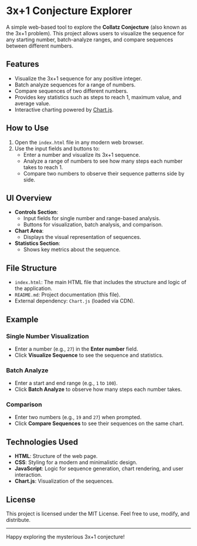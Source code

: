 # 3x+1 Conjecture Explorer

A simple web-based tool to explore the **Collatz Conjecture** (also known as the 3x+1 problem). This project allows users to visualize the sequence for any starting number, batch-analyze ranges, and compare sequences between different numbers.

## Features
- Visualize the 3x+1 sequence for any positive integer.
- Batch analyze sequences for a range of numbers.
- Compare sequences of two different numbers.
- Provides key statistics such as steps to reach 1, maximum value, and average value.
- Interactive charting powered by [Chart.js](https://www.chartjs.org/).

## How to Use
1. Open the `index.html` file in any modern web browser.
2. Use the input fields and buttons to:
   - Enter a number and visualize its 3x+1 sequence.
   - Analyze a range of numbers to see how many steps each number takes to reach 1.
   - Compare two numbers to observe their sequence patterns side by side.

## UI Overview
- **Controls Section**: 
  - Input fields for single number and range-based analysis.
  - Buttons for visualization, batch analysis, and comparison.
- **Chart Area**:
  - Displays the visual representation of sequences.
- **Statistics Section**:
  - Shows key metrics about the sequence.

## File Structure
- `index.html`: The main HTML file that includes the structure and logic of the application.
- `README.md`: Project documentation (this file).
- External dependency: `Chart.js` (loaded via CDN).

## Example
### Single Number Visualization
- Enter a number (e.g., `27`) in the **Enter number** field.
- Click **Visualize Sequence** to see the sequence and statistics.

### Batch Analyze
- Enter a start and end range (e.g., `1` to `100`).
- Click **Batch Analyze** to observe how many steps each number takes.

### Comparison
- Enter two numbers (e.g., `19` and `27`) when prompted.
- Click **Compare Sequences** to see their sequences on the same chart.

## Technologies Used
- **HTML**: Structure of the web page.
- **CSS**: Styling for a modern and minimalistic design.
- **JavaScript**: Logic for sequence generation, chart rendering, and user interaction.
- **Chart.js**: Visualization of the sequences.


## License
This project is licensed under the MIT License. Feel free to use, modify, and distribute.

---

Happy exploring the mysterious 3x+1 conjecture!
